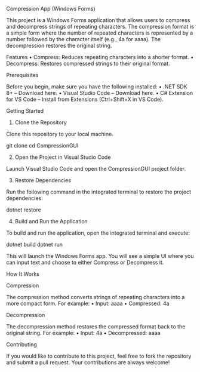 Compression App (Windows Forms)

This project is a Windows Forms application that allows users to compress and decompress strings of repeating characters. The compression format is a simple form where the number of repeated characters is represented by a number followed by the character itself (e.g., 4a for aaaa). The decompression restores the original string.

Features
	•	Compress: Reduces repeating characters into a shorter format.
	•	Decompress: Restores compressed strings to their original format.

Prerequisites

Before you begin, make sure you have the following installed:
	•	.NET SDK 8+ – Download here.
	•	Visual Studio Code – Download here.
	•	C# Extension for VS Code – Install from Extensions (Ctrl+Shift+X in VS Code).

Getting Started

1. Clone the Repository

Clone this repository to your local machine.

git clone <your-repository-url>
cd CompressionGUI

2. Open the Project in Visual Studio Code

Launch Visual Studio Code and open the CompressionGUI project folder.

3. Restore Dependencies

Run the following command in the integrated terminal to restore the project dependencies:

dotnet restore

4. Build and Run the Application

To build and run the application, open the integrated terminal and execute:

dotnet build
dotnet run

This will launch the Windows Forms app. You will see a simple UI where you can input text and choose to either Compress or Decompress it.

How It Works

Compression

The compression method converts strings of repeating characters into a more compact form. For example:
	•	Input: aaaa
	•	Compressed: 4a

Decompression

The decompression method restores the compressed format back to the original string. For example:
	•	Input: 4a
	•	Decompressed: aaaa

Contributing

If you would like to contribute to this project, feel free to fork the repository and submit a pull request. Your contributions are always welcome!
